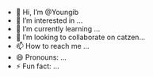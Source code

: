 - 👋 Hi, I’m @Youngib
- 👀 I’m interested in ...
- 🌱 I’m currently learning ...
- 💞️ I’m looking to collaborate on catzen...
- 📫 How to reach me ...
- 😄 Pronouns: ...
- ⚡ Fun fact: ...

<!---
Youngib/Youngib is a ✨ special ✨ repository because its `README.md` (this file) appears on your GitHub profile.
You can click the Preview link to take a look at your changes.
--->
